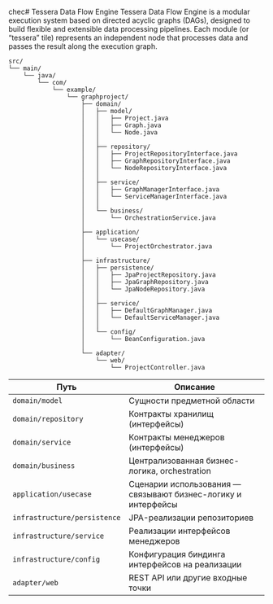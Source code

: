 chec# Tessera Data Flow Engine
Tessera Data Flow Engine is a modular execution system based on directed acyclic graphs (DAGs), designed to build flexible and extensible data processing pipelines. Each module (or “tessera” tile) represents an independent node that processes data and passes the result along the execution graph.


```
src/
└── main/
    └── java/
        └── com/
            └── example/
                └── graphproject/
                    ├── domain/
                    │   ├── model/
                    │   │   ├── Project.java
                    │   │   ├── Graph.java
                    │   │   └── Node.java
                    │   │
                    │   ├── repository/
                    │   │   ├── ProjectRepositoryInterface.java
                    │   │   ├── GraphRepositoryInterface.java
                    │   │   └── NodeRepositoryInterface.java
                    │   │
                    │   ├── service/
                    │   │   ├── GraphManagerInterface.java
                    │   │   └── ServiceManagerInterface.java
                    │   │
                    │   └── business/
                    │       └── OrchestrationService.java
                    │
                    ├── application/
                    │   └── usecase/
                    │       └── ProjectOrchestrator.java
                    │
                    ├── infrastructure/
                    │   ├── persistence/
                    │   │   ├── JpaProjectRepository.java
                    │   │   ├── JpaGraphRepository.java
                    │   │   └── JpaNodeRepository.java
                    │   │
                    │   ├── service/
                    │   │   ├── DefaultGraphManager.java
                    │   │   └── DefaultServiceManager.java
                    │   │
                    │   └── config/
                    │       └── BeanConfiguration.java
                    │
                    └── adapter/
                        └── web/
                            └── ProjectController.java
```
| Путь                       | Описание                                                     |
|---------------------------|--------------------------------------------------------------|
| `domain/model`            | Сущности предметной области                                  |
| `domain/repository`       | Контракты хранилищ (интерфейсы)                              |
| `domain/service`          | Контракты менеджеров (интерфейсы)                            |
| `domain/business`         | Централизованная бизнес-логика, orchestration                |
| `application/usecase`     | Сценарии использования — связывают бизнес-логику и интерфейсы |
| `infrastructure/persistence` | JPA-реализации репозиториев                             |
| `infrastructure/service`  | Реализации интерфейсов менеджеров                            |
| `infrastructure/config`   | Конфигурация биндинга интерфейсов на реализации              |
| `adapter/web`             | REST API или другие входные точки                            |